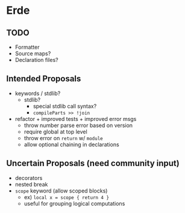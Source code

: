 # Erde

## TODO

- Formatter
- Source maps?
- Declaration files?

## Intended Proposals

- keywords / stdlib?
  - stdlib?
    - special stdlib call syntax?
    - `compileParts >> !join`
- refactor + improved tests + improved error msgs
  - throw number parse error based on version
  - require global at top level
  - throw error on `return` w/ `module`
  - allow optional chaining in declarations

## Uncertain Proposals (need community input)

- decorators
- nested break
- `scope` keyword (allow scoped blocks)
    - ex) `local x = scope { return 4 }`
    - useful for grouping logical computations

